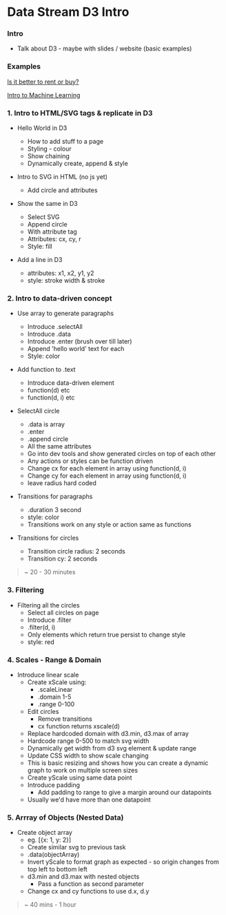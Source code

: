 # Data Stream D3 Intro

### Intro

* Talk about D3 - maybe with slides / website (basic examples)

### Examples

[Is it better to rent or buy?](https://www.nytimes.com/interactive/2014/upshot/buy-rent-calculator.html?_r=1)

[Intro to Machine Learning](http://www.r2d3.us/visual-intro-to-machine-learning-part-1/)

### 1. Intro to HTML/SVG tags & replicate in D3

* Hello World in D3
  * How to add stuff to a page
  * Styling - colour
  * Show chaining
  * Dynamically create, append & style

* Intro to SVG in HTML (no js yet)
  * Add circle and attributes

* Show the same in D3
  * Select SVG
  * Append circle
  * With attribute tag
  * Attributes: cx, cy, r
  * Style: fill

* Add a line in D3
  * attributes: x1, x2, y1, y2
  * style: stroke width & stroke

### 2. Intro to data-driven concept

* Use array to generate paragraphs
  * Introduce .selectAll
  * Introduce .data
  * Introduce .enter (brush over till later)
  * Append 'hello world' text for each
  * Style: color

* Add function to .text
  * Introduce data-driven element
  * function(d) etc
  * function(d, i) etc

* SelectAll circle
  * .data is array
  * .enter
  * .append circle
  * All the same attributes
  * Go into dev tools and show generated circles on top of each other
  * Any actions or styles can be function driven
  * Change cx for each element in array using function(d, i)
  * Change cy for each element in array using function(d, i)
  * leave radius hard coded

* Transitions for paragraphs
  * .duration 3 second
  * style: color
  * Transitions work on any style or action same as functions

* Transitions for circles  
  * Transition circle radius: 2 seconds
  * Transition cy: 2 seconds
  
> ~ 20 - 30 minutes

### 3. Filtering

* Filtering all the circles
  * Select all circles on page
  * Introduce .filter
  * .filter(d, i)
  * Only elements which return true persist to change style
  * style: red

### 4. Scales - Range & Domain

* Introduce linear scale
  * Create xScale using:
    * .scaleLinear
    * .domain 1-5
    * .range  0-100
  * Edit circles
    * Remove transitions
    * cx function returns xscale(d)
  * Replace hardcoded domain with d3.min, d3.max of array
  * Hardcode range 0-500 to match svg width
  * Dynamically get width from d3 svg element & update range
  * Update CSS width to show scale changing
  * This is basic resizing and shows how you can create a dynamic graph to work on multiple screen sizes
  * Create yScale using same data point
  * Introduce padding
    * Add padding to range to give a margin around our datapoints
  * Usually we'd have more than one datapoint
  
### 5. Arrray of Objects (Nested Data)

* Create object array
  * eg. [{x: 1, y: 2}]
  * Create similar svg to previous task
  * .data(objectArray)
  * Invert yScale to format graph as expected - so origin changes from top left to bottom left
  * d3.min and d3.max with nested objects
    * Pass a function as second parameter
  * Change cx and cy functions to use d.x, d.y
  
> ~ 40 mins - 1 hour
